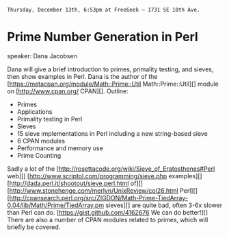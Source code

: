     Thursday, December 13th, 6:53pm at FreeGeek – 1731 SE 10th Ave.

# Prime Number Generation in Perl

speaker: Dana Jacobsen

Dana will give a brief introduction to primes, primality testing, and sieves, then show examples in Perl.  Dana is the author of the [https://metacpan.org/module/Math::Prime::Util Math::Prime::Util][] module on [http://www.cpan.org/ CPAN][].  Outline:

* Primes
* Applications
* Primality testing in Perl
* Sieves
* 15 sieve implementations in Perl including a new string-based sieve
* 6 CPAN modules
* Performance and memory use
* Prime Counting

Sadly a lot of the [http://rosettacode.org/wiki/Sieve_of_Eratosthenes#Perl web][] [http://www.scriptol.com/programming/sieve.php examples][] [http://dada.perl.it/shootout/sieve.perl.html of][] [http://www.stonehenge.com/merlyn/UnixReview/col26.html Perl][] [http://cpansearch.perl.org/src/ZIGDON/Math-Prime-TiedArray-0.04/lib/Math/Prime/TiedArray.pm sieves][] are quite bad, often 3-6x slower than Perl can do.  [https://gist.github.com/4162676 We can do better!][]   There are also a number of CPAN modules related to primes, which will briefly be covered.
